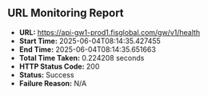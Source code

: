 ## URL Monitoring Report

- **URL:** https://api-gw1-prod1.fisglobal.com/gw/v1/health
- **Start Time:** 2025-06-04T08:14:35.427455
- **End Time:** 2025-06-04T08:14:35.651663
- **Total Time Taken:** 0.224208 seconds
- **HTTP Status Code:** 200
- **Status:** Success
- **Failure Reason:** N/A
